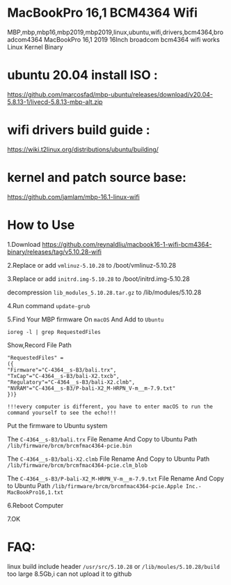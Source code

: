 # MacBookPro 16,1 BCM4364 Wifi 
MBP,mbp,mbp16,mbp2019,mbp2019,linux,ubuntu,wifi,drivers,bcm4364,broadcom4364
MacBookPro 16,1 2019 16Inch broadcom bcm4364 wifi works  Linux Kernel Binary

# ubuntu 20.04 install ISO  :

https://github.com/marcosfad/mbp-ubuntu/releases/download/v20.04-5.8.13-1/livecd-5.8.13-mbp-alt.zip
# wifi drivers build guide :

https://wiki.t2linux.org/distributions/ubuntu/building/

# kernel and patch source base:
https://github.com/jamlam/mbp-16.1-linux-wifi

# How to Use

1.Download https://github.com/reynaldliu/macbook16-1-wifi-bcm4364-binary/releases/tag/v5.10.28-wifi

2.Replace or add  `vmlinuz-5.10.28`  to /boot/vmlinuz-5.10.28

3.Replace or add   `initrd.img-5.10.28` to /boot/initrd.img-5.10.28

decompression  `lib_modules_5.10.28.tar.gz` to /lib/modules/5.10.28

4.Run command `update-grub`

5.Find Your MBP firmware On `macOS` And Add to `Ubuntu`

`ioreg -l | grep RequestedFiles`

Show,Record File Path
```
"RequestedFiles" = 
({
"Firmware"="C-4364__s-B3/bali.trx",
"TxCap"="C-4364__s-B3/bali-X2.txcb",
"Regulatory"="C-4364__s-B3/bali-X2.clmb",
"NVRAM"="C-4364__s-B3/P-bali-X2_M-HRPN_V-m__m-7.9.txt"
})}
```
`!!!every computer is different, you have to enter macOS to run the command yourself to see the echo!!!`

Put the firmware to Ubuntu system 

The `C-4364__s-B3/bali.trx` File Rename And Copy to  Ubuntu Path `/lib/firmware/brcm/brcmfmac4364-pcie.bin`

The `C-4364__s-B3/bali-X2.clmb`   File Rename And Copy to  Ubuntu Path `/lib/firmware/brcm/brcmfmac4364-pcie.clm_blob`

The `C-4364__s-B3/P-bali-X2_M-HRPN_V-m__m-7.9.txt` File Rename And Copy to  Ubuntu Path `/lib/firmware/brcm/brcmfmac4364-pcie.Apple Inc.-MacBookPro16,1.txt`

6.Reboot Computer

7.OK

# FAQ:


linux build include header `/usr/src/5.10.28`  or `/lib/moules/5.10.28/build` too large 8.5Gb,i can not upload it to github
